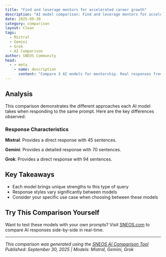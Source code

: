 ```yaml
---
title: "Find and leverage mentors for accelerated career growth"
description: "AI model comparison: Find and leverage mentors for accelerated career growth..."
date: 2025-09-30
category: comparison
layout: Clean
tags:
  - Mistral
  - Gemini
  - Grok
  - AI Comparison
author: SNEOS Community
head:
  - - meta
    - name: description
      content: "Compare 3 AI models for mentorship. Real responses from Mistral, Gemini, Grok with detailed analysis."
---
```


<ChatComparison
  title="Find and leverage mentors for accelerated career growth"
  prompt="Find and leverage mentors for accelerated career growth"
  :responses='{
    "Mistral": "Leveraging mentors can significantly accelerate your career growth. Here are some steps to help you find and effectively utilize mentors:\n\n### Finding Mentors\n\n1. **Identify Potential Mentors:**\n   - **Workplace:** Look for senior colleagues, managers, or leaders within your organization who have the skills and experience you admire.\n   - **Professional Networks:** Attend industry conferences, workshops, and networking events to meet potential mentors.\n   - **Alumni Networks:** Reach out to alumni from your university or previous employers.\n   - **Online Platforms:** Use LinkedIn, professional forums, and online communities to connect with potential mentors.\n\n2. **Research and Prepare:**\n   - **Understand Their Background:** Learn about their career path, achievements, and areas of expertise.\n   - **Define Your Goals:** Be clear about what you hope to achieve through mentorship. This could be skill development, career guidance, or industry insights.\n\n3. **Reach Out:**\n   - **Craft a Personalized Message:** Explain why you admire them and how you believe they can help you. Be specific about your goals and what you hope to learn.\n   - **Request a Meeting:** Ask for a brief meeting or call to discuss your career aspirations and how they might be able to assist.\n\n### Leveraging Mentors\n\n1. **Set Clear Expectations:**\n   - **Define Objectives:** Clearly outline what you hope to achieve through the mentorship. This could be specific skills, career advice, or networking opportunities.\n   - **Establish a Schedule:** Agree on a regular meeting schedule, whether it\u0027s weekly, monthly, or quarterly.\n\n2. **Be Proactive:**\n   - **Prepare for Meetings:** Come to each meeting with a list of questions or topics you want to discuss.\n   - **Follow Through:** Implement the advice and feedback you receive. Show your mentor that you are taking their guidance seriously.\n\n3. **Seek Feedback:**\n   - **Ask for Constructive Criticism:** Be open to receiving feedback on your performance and areas for improvement.\n   - **Reflect on Feedback:** Take time to reflect on the feedback and how you can apply it to your career.\n\n4. **Build a Relationship:**\n   - **Show Appreciation:** Express gratitude for their time and guidance.\n   - **Stay Connected:** Keep your mentor updated on your progress and achievements. This helps maintain a strong relationship.\n\n5. **Expand Your Network:**\n   - **Introductions:** Ask your mentor to introduce you to other professionals in your field.\n   - **Attend Events Together:** If possible, attend industry events or conferences with your mentor to expand your network.\n\n6. **Leverage Their Experience:**\n   - **Learn from Their Mistakes:** Ask about challenges they faced and how they overcame them.\n   - **Seek Industry Insights:** Gain insights into industry trends, best practices, and future opportunities.\n\n### Maintaining the Relationship\n\n1. **Regular Check-ins:**\n   - **Stay in Touch:** Even if you don\u2019t have formal meetings, keep your mentor updated on your progress and any significant developments.\n   - **Seek Continuous Guidance:** As your career evolves, continue to seek their advice on new challenges and opportunities.\n\n2. **Reciprocate:**\n   - **Offer Support:** If there are ways you can help your mentor, such as sharing your own expertise or connections, do so.\n   - **Pay It Forward:** Consider becoming a mentor to others as you progress in your career.\n\n3. **Adapt and Evolve:**\n   - **Be Flexible:** As your career goals change, be open to finding new mentors who can provide the guidance you need at different stages.\n   - **Stay Relevant:** Continuously update your skills and knowledge to stay relevant in your field.\n\nBy following these steps, you can effectively find and leverage mentors to accelerate your career growth.",
    "Gemini": "## Finding and Leveraging Mentors for Accelerated Career Growth\n\nMentorship is a powerful tool for career growth. A good mentor can provide guidance, support, and insights that can help you navigate your career path, develop new skills, and achieve your goals faster. Here\u0027s how to find and leverage mentors effectively:\n\n**1. Define Your Goals and Needs:**\n\n*   **What do you want to achieve?**  Be specific. \u0022Career growth\u0022 is too broad. Are you aiming for a promotion, a career change, better leadership skills, or a specific industry?\n*   **What skills do you need to develop?**  Identify your weaknesses and areas where you need improvement.\n*   **What challenges are you facing?**  Knowing your specific hurdles will help you find a mentor who can offer relevant advice.\n*   **What kind of mentor are you looking for?** Consider their experience, expertise, personality, and communication style.\n\n**Example:**\n\n*   **Goal:** Get promoted to Senior Marketing Manager within the next year.\n*   **Skills to Develop:**  Data analysis, presentation skills, team leadership.\n*   **Challenges:** Presenting marketing strategy proposals to senior leadership.\n*   **Ideal Mentor:**  Someone with experience in marketing leadership, data-driven decision making, and presenting to executives.\n\n**2. Identify Potential Mentors:**\n\n*   **Within your current organization:**\n    *   **Managers and Senior Leaders:**  Seek out individuals who have achieved what you aspire to.\n    *   **Colleagues:**  Look for peers with different skills or experience that can complement your own.\n    *   **Mentorship Programs:**  Many companies offer formal mentorship programs.\n*   **Outside your organization:**\n    *   **Professional Networks:**  LinkedIn, industry associations, alumni groups are great places to connect.\n    *   **Conferences and Events:**  Networking events can lead to valuable connections with potential mentors.\n    *   **Personal Network:**  Talk to friends, family, and former colleagues who might have relevant connections.\n*   **Consider these characteristics when choosing potential mentors:**\n    *   **Experience and Expertise:**  They should have experience in areas where you need guidance.\n    *   **Passion and Enthusiasm:**  They should be genuinely interested in helping you succeed.\n    *   **Strong Communication Skills:**  They should be able to clearly articulate their advice and provide constructive feedback.\n    *   **Trustworthiness and Integrity:**  You should feel comfortable sharing your challenges and aspirations with them.\n\n**3. Reach Out and Make a Connection:**\n\n*   **Craft a compelling introduction:**\n    *   **Be clear and concise:**  Explain who you are and what you\u0027re hoping to achieve.\n    *   **Show genuine interest:**  Research their background and highlight something specific that resonates with you.\n    *   **Explain why you\u0027re seeking their guidance:**  Connect your goals and challenges to their expertise.\n    *   **Suggest a brief meeting:**  Propose a low-pressure initial meeting to explore the possibility of a mentorship relationship.\n*   **Example email:**\n\n    \u0060\u0060\u0060\n    Subject: Seeking Mentorship - [Your Name] - [Your Area of Interest]\n\n    Dear [Mentor\u0027s Name],\n\n    My name is [Your Name] and I\u0027m a Marketing Manager at [Your Company]. I\u0027ve been following your work at [Mentor\u0027s Company/Project] for some time, particularly impressed by [Specific achievement].\n\n    I\u0027m currently aiming to move into a Senior Marketing Manager role within the next year and am focused on developing my data analysis and presentation skills. I understand you have extensive experience in both areas, and I would be incredibly grateful for the opportunity to learn from your insights.\n\n    Would you be open to a brief 30-minute virtual coffee sometime next week to discuss my career aspirations and see if a mentorship relationship might be a good fit?\n\n    Thank you for your time and consideration.\n\n    Sincerely,\n\n    [Your Name]\n    \u0060\u0060\u0060\n\n**4. Establish Clear Expectations and Boundaries:**\n\n*   **Discuss your goals and objectives:**  What do you hope to achieve through the mentorship?\n*   **Define the frequency and duration of meetings:**  How often will you meet, and for how long?\n*   **Establish communication methods:**  Will you primarily communicate through email, phone, or in person?\n*   **Agree on confidentiality:**  Ensure that both parties are comfortable with the level of confidentiality.\n*   **Be respectful of their time:**  Understand that your mentor is likely busy, and be mindful of their availability.\n\n**5. Prepare for and Participate Actively in Mentorship Sessions:**\n\n*   **Come prepared with specific questions and topics:**  Don\u0027t waste your mentor\u0027s time with vague requests for general advice.\n*   **Be an active listener:**  Pay attention to what your mentor is saying, and ask clarifying questions.\n*   **Be open to feedback:**  Don\u0027t be defensive when your mentor offers constructive criticism.\n*   **Take notes:**  Document key takeaways and action items.\n*   **Follow through on your commitments:**  Show your mentor that you value their advice by taking action on their suggestions.\n\n**6. Leverage Your Mentor\u0027s Expertise:**\n\n*   **Seek advice on specific challenges:**  Don\u0027t be afraid to ask for help when you\u0027re facing a difficult situation.\n*   **Get feedback on your work:**  Share your presentations, proposals, or other work products for constructive criticism.\n*   **Practice your skills:**  Ask your mentor to provide opportunities for you to practice your skills in a safe and supportive environment.\n*   **Expand your network:**  Ask your mentor to introduce you to other professionals in their network.\n*   **Gain industry insights:**  Tap into your mentor\u0027s knowledge of industry trends and best practices.\n\n**7. Maintain the Relationship:**\n\n*   **Express gratitude:**  Thank your mentor for their time and guidance.\n*   **Provide updates on your progress:**  Let your mentor know how you\u0027re applying their advice and achieving your goals.\n*   **Offer support in return:**  Look for opportunities to help your mentor in their own career.\n*   **Stay in touch, even after the formal mentorship ends:**  Maintain the connection and continue to learn from your mentor\u0027s experience.\n\n**Key Considerations:**\n\n*   **Mentorship is a two-way street:**  While your mentor is providing guidance, you should also be contributing to the relationship by being proactive, engaged, and respectful.\n*   **It\u0027s okay to have multiple mentors:**  Different mentors can offer different perspectives and expertise.  Consider having mentors for specific skills, career paths, or personal development.\n*   **Don\u0027t be afraid to end a mentorship if it\u0027s not working:**  If the relationship isn\u0027t meeting your needs, it\u0027s okay to gracefully end it and seek out a different mentor.\n*   **Be patient:**  Building a strong mentorship relationship takes time and effort.\n\nBy following these steps, you can find and leverage mentors who can help you accelerate your career growth and achieve your professional goals. Remember to be proactive, engaged, and grateful for the guidance and support you receive. Good luck!\n",
    "Grok": "Finding and leveraging mentors can be a game-changer for accelerated career growth. Mentors provide guidance, share valuable insights, open doors to opportunities, and help you navigate challenges with their experience. Below is a step-by-step guide to finding and effectively leveraging mentors for your career:\n\n---\n\n### **1. Understand the Role of a Mentor**\nBefore seeking a mentor, clarify what you\u2019re looking for. A mentor is typically someone with more experience who can:\n- Offer advice on career decisions.\n- Share industry knowledge and skills.\n- Provide feedback on your performance.\n- Help you build a professional network.\n- Serve as a sounding board for ideas and challenges.\n\nAsk yourself:\n- What specific areas do I need guidance on (e.g., leadership, technical skills, career transitions)?\n- Am I looking for long-term guidance or short-term support for a specific goal?\n\n---\n\n### **2. Identify Potential Mentors**\nLook for individuals who align with your career goals and values. Potential mentors can be found in various places:\n- **Within Your Current Workplace**: Look for senior colleagues, managers, or leaders who exhibit skills or qualities you admire.\n- **Professional Networks**: Attend industry conferences, workshops, or networking events to meet experienced professionals.\n- **Online Platforms**: Use platforms like LinkedIn to identify and connect with leaders in your field. Join industry-specific groups or forums.\n- **Alumni Networks**: Reach out to alumni from your school or university who are in roles or industries you aspire to join.\n- **Personal Network**: Consider family, friends, or acquaintances who might know someone in your desired field.\n- **Formal Mentorship Programs**: Some companies or professional organizations offer structured mentorship programs\u2014check if you can apply.\n\n**Qualities to Look for in a Mentor**:\n- Relevant experience and success in your desired field.\n- Good communication and listening skills.\n- Willingness to invest time in helping you grow.\n- A personality or approach that resonates with you.\n\n---\n\n### **3. Build a Connection**\nOnce you identify potential mentors, focus on building a genuine relationship before directly asking for mentorship. People are more likely to help if they feel a personal connection.\n- **Start Small**: Engage with them casually via email, social media, or at events. For example, on LinkedIn, comment on their posts or send a thoughtful message about their work.\n- **Show Genuine Interest**: Ask for advice on a specific topic or share how their work has inspired you. For instance, \u201CI admired your recent project on X. Could I ask for your advice on how to approach something similar?\u201D\n- **Be Respectful of Their Time**: Keep initial interactions brief. If they respond positively, gradually build the relationship.\n- **Attend Events or Talks**: If they\u2019re speaking at an event or hosting a webinar, attend and introduce yourself afterward.\n\n---\n\n### **4. Formally Request Mentorship**\nOnce you\u2019ve established a rapport, make a clear and thoughtful request for mentorship.\n- **Be Specific**: Explain why you\u2019re seeking their guidance and what you hope to gain. For example, \u201CI\u2019m looking to grow my skills in project management, and I believe your experience could provide valuable insights.\u201D\n- **Clarify Expectations**: Suggest a structure, such as meeting once a month for 30 minutes or having occasional email check-ins.\n- **Show Commitment**: Highlight that you\u2019re willing to put in the effort to act on their advice and respect their time.\n- **Accept a No Gracefully**: Not everyone will have the time or capacity to mentor you. If they decline, thank them for considering and ask if they can recommend someone else.\n\nExample Request:\n\u201CHi [Name], I\u2019ve really appreciated the insights you\u2019ve shared about [specific topic]. I\u2019m working on [your goal], and I believe your experience could help me navigate this path. Would you be open to a quick chat once a month to provide guidance? I\u2019d be happy to work around your schedule.\u201D\n\n---\n\n### **5. Leverage the Mentorship for Career Growth**\nOnce you have a mentor, make the most of the relationship to accelerate your career.\n- **Set Clear Goals**: Discuss what you want to achieve (e.g., a promotion, new skills, industry knowledge) and revisit these goals regularly.\n- **Be Prepared for Meetings**: Come with specific questions or topics to discuss. For example, \u201CI\u2019m facing this challenge at work\u2014how would you approach it?\u201D\n- **Act on Their Advice**: Show that you value their input by implementing their suggestions and updating them on your progress.\n- **Seek Feedback**: Ask for constructive criticism on your work, behavior, or career strategy to identify blind spots.\n- **Expand Your Network**: Ask your mentor to introduce you to other professionals or recommend opportunities like projects, events, or job openings.\n- **Be Reciprocal**: While mentors often give more, find ways to add value to them. Share relevant articles, offer to assist with a small task, or express gratitude for their support.\n\n---\n\n### **6. Maintain and Nurture the Relationship**\nMentorship is a long-term relationship that requires effort from both sides.\n- **Respect Their Time**: Stick to agreed schedules, keep meetings concise, and follow up only when necessary.\n- **Provide Updates**: Share your progress, successes, and challenges to keep them engaged in your journey.\n- **Express Gratitude**: Regularly thank them for their time and advice, whether through a heartfelt message or a small gesture like a thank-you note.\n- **Adapt as Needed**: As your career evolves, your mentorship needs may change. Discuss how the relationship can adjust over time.\n\n---\n\n### **7. Diversify Your Mentors**\nDon\u2019t limit yourself to one mentor. Different mentors can provide unique perspectives and support for various aspects of your career:\n- **Career Mentor**: Helps with long-term career planning and growth.\n- **Skill-Specific Mentor**: Guides you in mastering a particular skill or tool.\n- **Industry Mentor**: Offers insights into trends and opportunities in your field.\n- **Peer Mentor**: A colleague at a similar level who can provide mutual support and accountability.\n\n---\n\n### **8. Avoid Common Pitfalls**\n- **Don\u2019t Be Overly Demanding**: Avoid asking for too much time or expecting them to solve your problems.\n- **Don\u2019t Ignore Boundaries**: Respect their availability and personal limits.\n- **Don\u2019t Take Feedback Personally**: Use criticism as a learning opportunity rather than a setback.\n- **Don\u2019t Be Passive**: Take initiative in the relationship\u2014mentors are there to guide, not to do the work for you.\n\n---\n\n### **9. Track and Reflect on Progress**\nPeriodically assess how the mentorship is impacting your career growth.\n- Are you achieving the goals you set with your mentor?\n- Have you gained new skills, opportunities, or confidence?\n- Is the relationship still mutually beneficial, or do you need to pivot to a different mentor or focus?\n\nReflect on these questions every 6-12 months to ensure the mentorship remains effective.\n\n---\n\n### **10. Pay It Forward**\nAs you grow in your career, become a mentor to others. Sharing your knowledge and experiences not only helps others but also reinforces your learning and builds your reputation as a leader.\n\n---\n\n### **Additional Tips for Accelerated Growth**\n- **Be Proactive**: Don\u2019t wait for a mentor to find you\u2014seek them out and show initiative.\n- **Stay Curious**: Ask thoughtful questions and show a genuine desire to learn.\n- **Document Learnings**: Keep a journal or notes from mentorship discussions to track advice and actionable steps.\n- **Combine with Other Resources**: Use mentorship alongside online courses, books, and professional communities for well-rounded growth.\n\n---\n\nBy finding the right mentors and actively leveraging their guidance, you can gain a competitive edge, avoid common pitfalls, and fast-track your career. Start small, build genuine relationships, and commit to continuous growth\u2014your efforts will pay off over time."
  }'
  published-date="13:27"
/>

## Analysis

This comparison demonstrates the different approaches each AI model takes when responding to the same prompt. Here are the key differences observed:

### Response Characteristics

**Mistral**: Provides a direct response with 45 sentences. 

**Gemini**: Provides a detailed response with 70 sentences. 

**Grok**: Provides a direct response with 94 sentences. 

## Key Takeaways

- Each model brings unique strengths to this type of query
- Response styles vary significantly between models
- Consider your specific use case when choosing between these models

## Try This Comparison Yourself

Want to test these models with your own prompts? Visit [SNEOS.com](https://sneos.com) to compare AI responses side-by-side in real-time.

---

*This comparison was generated using the [SNEOS AI Comparison Tool](https://sneos.com)*
*Published: September 30, 2025 | Models: Mistral, Gemini, Grok*
